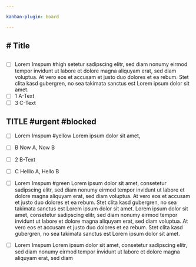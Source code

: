```yaml
---

kanban-plugin: board

---
```


## # Title

## 
- [ ] Lorem Imspum #high
  setetur sadipscing elitr, sed diam nonumy eirmod tempor invidunt ut labore et dolore magna aliquyam erat, sed diam voluptua. At vero eos et accusam et justo duo dolores et ea rebum. Stet clita kasd gubergren, no sea takimata sanctus est Lorem ipsum dolor sit amet.
- [ ] 1
  A-Text
- [ ] 3
  C-Text

## TITLE #urgent #blocked
- [ ] Lorem Imspum #yellow
  Lorem ipsum dolor sit amet,
- [ ] B
  Now A, Now B
- [ ] 2
  B-Text
- [ ] C
  Helllo A, Hello B
- [ ] Lorem Imspum #green
  Lorem ipsum dolor sit amet, consetetur sadipscing elitr, sed diam nonumy eirmod tempor invidunt ut labore et dolore magna aliquyam erat, sed diam voluptua. At vero eos et accusam et justo duo dolores et ea rebum. Stet clita kasd gubergren, no sea takimata sanctus est Lorem ipsum dolor sit amet. Lorem ipsum dolor sit amet, consetetur sadipscing elitr, sed diam nonumy eirmod tempor invidunt ut labore et dolore magna aliquyam erat, sed diam voluptua. At vero eos et accusam et justo duo dolores et ea rebum. Stet clita kasd gubergren, no sea takimata sanctus est Lorem ipsum dolor sit amet.
- [ ] Lorem Imspum
  Lorem ipsum dolor sit amet, consetetur sadipscing elitr, sed diam nonumy eirmod tempor invidunt ut labore et dolore magna aliquyam erat, sed diam


